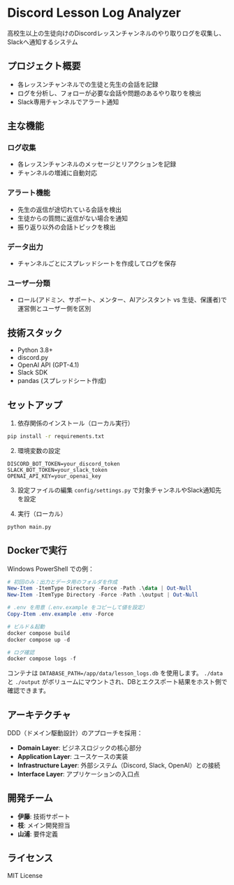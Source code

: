 # Discord Lesson Log Analyzer

高校生以上の生徒向けのDiscordレッスンチャンネルのやり取りログを収集し、Slackへ通知するシステム

## プロジェクト概要

- 各レッスンチャンネルでの生徒と先生の会話を記録
- ログを分析し、フォローが必要な会話や問題のあるやり取りを検出
- Slack専用チャンネルでアラート通知

## 主な機能

### ログ収集
- 各レッスンチャンネルのメッセージとリアクションを記録
- チャンネルの増減に自動対応

### アラート機能
- 先生の返信が途切れている会話を検出
- 生徒からの質問に返信がない場合を通知
- 振り返り以外の会話トピックを検出

### データ出力
- チャンネルごとにスプレッドシートを作成してログを保存

### ユーザー分類
- ロール(アドミン、サポート、メンター、AIアシスタント vs 生徒、保護者)で運営側とユーザー側を区別

## 技術スタック

- Python 3.8+
- discord.py
- OpenAI API (GPT-4.1)
- Slack SDK
- pandas (スプレッドシート作成)

## セットアップ

1. 依存関係のインストール（ローカル実行）
```bash
pip install -r requirements.txt
```

2. 環境変数の設定
```
DISCORD_BOT_TOKEN=your_discord_token
SLACK_BOT_TOKEN=your_slack_token
OPENAI_API_KEY=your_openai_key
```

3. 設定ファイルの編集
`config/settings.py` で対象チャンネルやSlack通知先を設定

4. 実行（ローカル）
```bash
python main.py
```

## Dockerで実行

Windows PowerShell での例：

```powershell
# 初回のみ：出力とデータ用のフォルダを作成
New-Item -ItemType Directory -Force -Path .\data | Out-Null
New-Item -ItemType Directory -Force -Path .\output | Out-Null

# .env を用意（.env.example をコピーして値を設定）
Copy-Item .env.example .env -Force

# ビルド＆起動
docker compose build
docker compose up -d

# ログ確認
docker compose logs -f
```

コンテナは `DATABASE_PATH=/app/data/lesson_logs.db` を使用します。 `./data` と `./output` がボリュームにマウントされ、DBとエクスポート結果をホスト側で確認できます。

## アーキテクチャ

DDD（ドメイン駆動設計）のアプローチを採用：

- **Domain Layer**: ビジネスロジックの核心部分
- **Application Layer**: ユースケースの実装
- **Infrastructure Layer**: 外部システム（Discord, Slack, OpenAI）との接続
- **Interface Layer**: アプリケーションの入口点

## 開発チーム

- **伊藤**: 技術サポート
- **枝**: メイン開発担当
- **山浦**: 要件定義

## ライセンス

MIT License